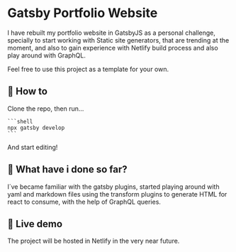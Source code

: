 # Gatsby Portfolio Website

I have rebuilt my portfolio website in GatsbyJS as a personal challenge, specially to start working with Static site generators, that are trending at the moment, and also to gain experience with Netlify build process and also play around with GraphQL.

Feel free to use this project as a template for your own.

## 🚀 How to

Clone the repo, then run...

    ```shell
    npx gatsby develop
    ```

And start editing!

## 🧐 What have i done so far?

I´ve became familiar with the gatsby plugins, started playing around with yaml and markdown files using the transform plugins to generate HTML for react to consume, with the help of GraphQL queries.

## 💫 Live demo

The project will be hosted in Netlify in the very near future.
